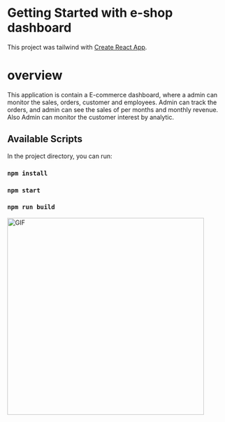 # Getting Started with e-shop dashboard

This project was tailwind with [Create React App](https://github.com/facebook/create-react-app).

# overview

This application is contain a E-commerce dashboard, where a admin can monitor the sales, orders, customer and employees. Admin can track the orders, and admin can see the sales of per months and monthly revenue. Also Admin can monitor the customer interest by analytic.

## Available Scripts

In the project directory, you can run:

### `npm install`

### `npm start`

### `npm run build`

<img alt="GIF" src="https://i.ibb.co/B6S112n/Screenshot-from-2022-07-20-21-34-03.png" width="full" height="450" />
